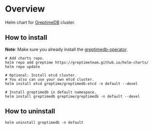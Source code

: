 # Overview

Helm chart for [GreptimeDB](https://github.com/GreptimeTeam/greptimedb) cluster.

## How to install

**Note**: Make sure you already install the [greptimedb-operator](../greptimedb-operator/README.md).

```console
# Add charts repo.
helm repo add greptime https://greptimeteam.github.io/helm-charts/
helm repo update

# Optional: Install etcd cluster.
# You also can use your own etcd cluster.
helm install etcd greptime/greptimedb-etcd -n default --devel

# Install greptimedb in default namespace.
helm install greptimedb greptime/greptimedb -n default --devel
```

## How to uninstall

```console
helm uninstall greptimedb -n default
```
